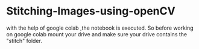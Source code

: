 # Stitching-Images-using-openCV

with the help of google colab ,the notebook is executed. 
So before working on google colab mount your drive and make sure your drive contains the "stitch" folder.
